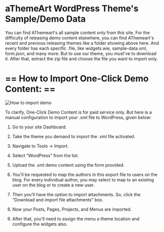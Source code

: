 aThemeArt WordPress Theme's Sample/Demo Data
========================================

You can find AThemeart's  all sample content only from this site. For the difficulty of releasing demo content elsewhere, you can find AThemeart's recent and previous releasing themes like a folder showing above here. And every folder has each specific .file, like widgets.wie, sample-data.xml, form.json, and many more.
But to use our theme, you must've to download it. After that, extract the zip file and choose the file you want to import only.

== How to Import One-Click Demo Content: ==
========================================

<img src="https://athemeart.com/wp-content/uploads/2021/01/import_demo_content.png" alt="How to import demo" />

To clarify, One-Click Demo Content is for paid service only. But here is a manual configuration to import your .xml file to WordPress, given below:

1. Go to your site Dashboard.

2. Take the theme you demand to import the .xml file activated.

3. Navigate to Tools → Import.

4. Select “WordPress” from the list.

5. Upload the .xml demo content using the form provided.

6. You'll be requested to map the authors in this export file to users on the blog. For every individual author, you may select to map to an existing user on the blog or to create a new user.

7. Then you'll have the option to import attachments. So, click the “Download and import file attachments” box.

8. Now your Posts, Pages, Projects, and Menus are imported. 

9. After that, you'll need to assign the menu a theme location and configure the widgets also.

